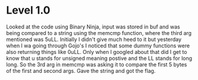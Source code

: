# Level 1.0

Looked at the code using Binary Ninja, input was stored in buf and was being compared to a string using the memcmp function, where the third arg mentioned was 5uLL. Initially I didn't give much heed to it but yesterday when I wa going through Gojo's I noticed that some dummy functions were also returning things like 0uLL. Only when I googled about that did I get to know that u stands for unsigned meaning postive and the LL stands for long long. So the 3rd arg in memcmp was asking it to compare the first 5 bytes of the first and second args. Gave the string and got the flag.